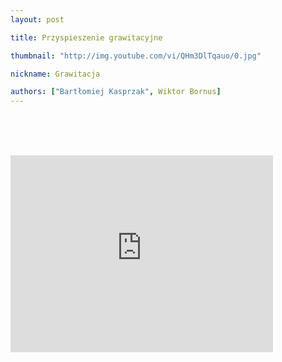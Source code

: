 ```yaml
---
layout: post

title: Przyspieszenie grawitacyjne

thumbnail: "http://img.youtube.com/vi/QHm3DlTqauo/0.jpg"

nickname: Grawitacja

authors: ["Bartłomiej Kasprzak", Wiktor Bornus]
---
```


<br><br><br>

<div class="video-container"><iframe width="420" height="315" src="https://www.youtube.com/embed/QHm3DlTqauo?rel=0" frameborder="0" allowfullscreen></iframe></div>

